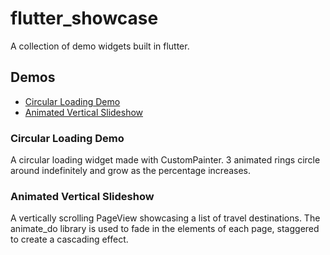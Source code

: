 # flutter_showcase
A collection of demo widgets built in flutter.

## Demos

- [Circular Loading Demo](#circular-loading-demo)
- [Animated Vertical Slideshow](#animated-vertical-slideshow)

### Circular Loading Demo
A circular loading widget made with CustomPainter. 3 animated rings circle around indefinitely and grow as the percentage increases.

### Animated Vertical Slideshow
A vertically scrolling PageView showcasing a list of travel destinations. The animate_do library is used to fade in the elements of each page, staggered to create a cascading effect.